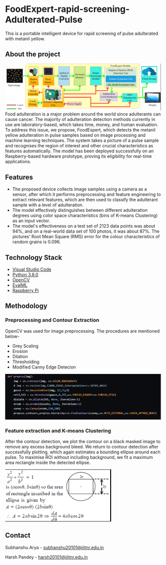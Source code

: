 # FoodExpert-rapid-screening-Adulterated-Pulse
This is a portable intelligent device for rapid screening of pulse adulterated with metanil yellow.
## About the project

![alt text](https://github.com/Subhanshu20101/FoodExpert-rapid-screening-Adulterated-Pulse/blob/main/images/arch.png)
Food adulteration is a major problem around the world since adulterants can cause cancer.
The majority of adulteration detection methods currently in use are laboratory-based, which takes time, money, and human evaluation.
To address this issue, we propose, FoodExpert, which detects the metanil yellow adulteration in pulse samples based on image processing and machine learning techniques. The system takes a picture of a pulse sample and recognises the region of interest and other crucial characteristics as features automatically. The model has been deployed successfully on an Raspberry-based hardware prototype, proving its eligibility for real-time applications.

## Features

* The proposed device collects image samples using a camera as a sensor, after which it performs preprocessing and feature engineering to extract relevant features, which are then used to classify the adulterant sample with a level of adulteration. 
* The model effectively distinguishes between different adulteration degrees using color space characteristics (bins of K-means Clustering) as an input vector. 
* The model's effectiveness on a test set of 2123 data points was about 94%, and on a real-world data set of 100 photos, it was about 87%. The pictures' Root Mean Square (RMS) error for the colour characteristics of random grains is 0.096. 

## Technology Stack
* [Visual Studio Code](https://code.visualstudio.com/)
* [Python 3.8.0](https://www.python.org/downloads/release/python-380/)
* [OpenCV](https://opencv.org/)
* [EvalML](https://evalml.alteryx.com/en/stable/#)
* [Raspberry Pi](https://www.raspberrypi.com/)

## Methodology
### Preprocessing and Contour Extraction
OpenCV was used for image preprocessing. The procedures are mentioned below-
* Grey Scaling
* Erosion
* Dilation
* Thresholding
* Modified Canny Edge Detecion

![alt text](https://github.com/Subhanshu20101/FoodExpert-rapid-screening-Adulterated-Pulse/blob/main/images/Preprocessing.png)

### Feature extraction and K-means Clustering
After the contour detection, we plot the contour on a black masked image to remove any excess background bleed. We return to contour detection after successfully plotting, which again estimates a bounding ellipse around each pulse. To maximise ROI without including background, we fit a maximum area rectangle inside the detected ellipse. 

![alt text](https://github.com/Subhanshu20101/FoodExpert-rapid-screening-Adulterated-Pulse/blob/main/images/Max_are_elleipse.png)




## Contact

Subhanshu Arya - subhanshu20101@iiitnr.edu.in

Harsh Pandey - harsh20101@iiitnr.edu.in
